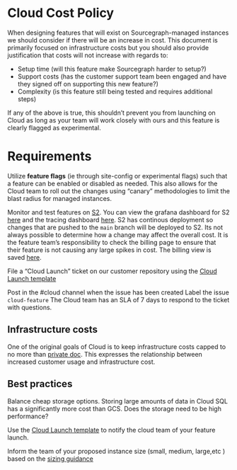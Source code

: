 # Cloud Cost Policy

When designing features that will exist on Sourcegraph-managed instances we should consider if there will be an increase in cost. This document is primarily focused on infrastructure costs but you should also provide justification that costs will not increase with regards to:

- Setup time (will this feature make Sourcegraph harder to setup?)
- Support costs (has the customer support team been engaged and have they signed off on supporting this new feature?)
- Complexity (is this feature still being tested and requires additional steps)

If any of the above is true, this shouldn’t prevent you from launching on Cloud as long as your team will work closely with ours and this feature is clearly flagged as experimental.

# Requirements

Utilize **feature flags** (ie through site-config or experimental flags) such that a feature can be enabled or disabled as needed. This also allows for the Cloud team to roll out the changes using “canary” methodologies to limit the blast radius for managed instances.

Monitor and test features on [S2](https://sourcegraph.sourcegraph.com/). You can view the grafana dashboard for S2 [here](https://sourcegraph.sourcegraph.com/-/debug/grafana/) and the tracing dashboard [here](https://console.cloud.google.com/traces/overview?project=sourcegraph-managed-sg).
S2 has continous deployment so changes that are pushed to the `main` branch will be deployed to S2. Its not always possible to determine how a change may affect the overall cost. It is the feature team’s responsibility to check the billing page to ensure that their feature is not causing any large spikes in cost. The billing view is saved [here](https://console.cloud.google.com/billing/017005-C370B2-0E3030/reports;savedView=8549f3e5-8bfa-4a88-9b41-42a72eeb93f5?organizationId=244397465763&project=sourcegraph-dev).

File a “Cloud Launch” ticket on our customer repository using the
[Cloud Launch template](https://docs.google.com/document/d/1oE2PJSdgqcX3ZRApWXwabgDtzFK4-0PZ3js5PTxsavw/edit?usp=sharing)

Post in the #cloud channel when the issue has been created
Label the issue `cloud-feature`
The Cloud team has an SLA of 7 days to respond to the ticket with questions.

## Infrastructure costs

One of the original goals of Cloud is to keep infrastructure costs capped to no more than [private doc](https://docs.google.com/document/d/1IBbnjPWvpYp7pWE6chSDUNQIBB0fUYOxn47o1oSiKok/edit?usp=sharing). This expresses the relationship between increased customer usage and infrastructure cost.

## Best practices

Balance cheap storage options. Storing large amounts of data in Cloud SQL has a significantly more cost than GCS. Does the storage need to be high performance?

Use the [Cloud Launch template](https://docs.google.com/document/d/1oE2PJSdgqcX3ZRApWXwabgDtzFK4-0PZ3js5PTxsavw/edit?usp=sharing) to notify the cloud team of your feature launch.

Inform the team of your proposed instance size (small, medium, large,etc ) based
on the [sizing guidance](https://docs.google.com/document/d/1WXfmyBsGlIoJvSdxaEhV0iYTD4ylm9ykLyJItDE53eE/edit#bookmark=id.hmlsv2azmjja)
